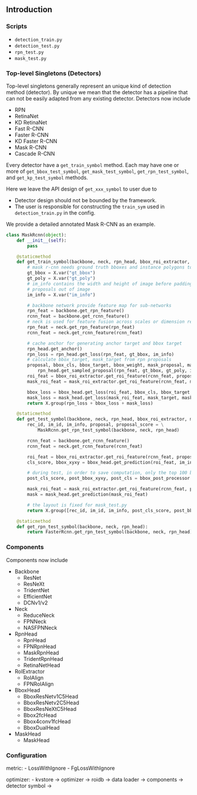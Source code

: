 ## Introduction

### Scripts
- `detection_train.py`
- `detection_test.py`
- `rpn_test.py`
- `mask_test.py`


### Top-level Singletons (Detectors)
Top-level singletons generally represent an unique kind of detection method (detector).
By unique we mean that the detector has a pipeline that can not be easily adapted from any existing detector.
Detectors now include
- RPN
- RetinaNet
- KD RetinaNet
- Fast R-CNN
- Faster R-CNN
- KD Faster R-CNN
- Mask R-CNN
- Cascade R-CNN

Every detector have a `get_train_symbol` method.
Each may have one or more of `get_bbox_test_symbol`, `get_mask_test_symbol`, `get_rpn_test_symbol`, and `get_kp_test_symbol` methods.

Here we leave the API design of `get_xxx_symbol` to user due to
- Detector design should not be bounded by the framework.
- The user is responsible for constructing the `train_sym` used in `detection_train.py` in the config.

We provide a detailed annotated Mask R-CNN as an example.
``` python
class MaskRcnn(object):
    def __init__(self):
        pass

    @staticmethod
    def get_train_symbol(backbone, neck, rpn_head, bbox_roi_extractor, mask_roi_extractor, bbox_head, mask_head):
        # mask r-cnn needs ground truth bboxes and instance polygons to generate the target for training
        gt_bbox = X.var("gt_bbox")
        gt_poly = X.var("gt_poly")
        # im_info contains the width and height of image before padding and is use to remove anchors or
        # proposals out of image
        im_info = X.var("im_info")

        # backbone network provide feature map for sub-networks
        rpn_feat = backbone.get_rpn_feature()
        rcnn_feat = backbone.get_rcnn_feature()
        # neck is used for feature fusion across scales or dimension reduction
        rpn_feat = neck.get_rpn_feature(rpn_feat)
        rcnn_feat = neck.get_rcnn_feature(rcnn_feat)

        # cache anchor for generating anchor target and bbox target
        rpn_head.get_anchor()
        rpn_loss = rpn_head.get_loss(rpn_feat, gt_bbox, im_info)
        # calculate bbox_target, mask_target from rpn proposals
        proposal, bbox_cls, bbox_target, bbox_weight, mask_proposal, mask_target, mask_ind = \
            rpn_head.get_sampled_proposal(rpn_feat, gt_bbox, gt_poly, im_info)
        roi_feat = bbox_roi_extractor.get_roi_feature(rcnn_feat, proposal)
        mask_roi_feat = mask_roi_extractor.get_roi_feature(rcnn_feat, mask_proposal)

        bbox_loss = bbox_head.get_loss(roi_feat, bbox_cls, bbox_target, bbox_weight)
        mask_loss = mask_head.get_loss(mask_roi_feat, mask_target, mask_ind)
        return X.group(rpn_loss + bbox_loss + mask_loss)

    @staticmethod
    def get_test_symbol(backbone, neck, rpn_head, bbox_roi_extractor, mask_roi_extractor, bbox_head, mask_head, bbox_post_processor):
        rec_id, im_id, im_info, proposal, proposal_score = \
            MaskRcnn.get_rpn_test_symbol(backbone, neck, rpn_head)

        rcnn_feat = backbone.get_rcnn_feature()
        rcnn_feat = neck.get_rcnn_feature(rcnn_feat)

        roi_feat = bbox_roi_extractor.get_roi_feature(rcnn_feat, proposal)
        cls_score, bbox_xyxy = bbox_head.get_prediction(roi_feat, im_info, proposal)

        # during test, in order to save computation, only the top 100 bbox after NMS are used for mask prediction
        post_cls_score, post_bbox_xyxy, post_cls = bbox_post_processor.get_post_processing(cls_score, bbox_xyxy)

        mask_roi_feat = mask_roi_extractor.get_roi_feature(rcnn_feat, post_bbox_xyxy)
        mask = mask_head.get_prediction(mask_roi_feat)

        # the layout is fixed for mask_test.py
        return X.group([rec_id, im_id, im_info, post_cls_score, post_bbox_xyxy, post_cls, mask])

    @staticmethod
    def get_rpn_test_symbol(backbone, neck, rpn_head):
        return FasterRcnn.get_rpn_test_symbol(backbone, neck, rpn_head)
```


### Components
Components now include
- Backbone
    - ResNet
    - ResNeXt
    - TridentNet
    - EfficientNet
    - DCNv1/v2
- Neck
    - ReduceNeck
    - FPNNeck
    - NASFPNNeck
- RpnHead
    - RpnHead
    - FPNRpnHead
    - MaskRpnHead
    - TridentRpnHead
    - RetinaNetHead
- RoIExtractor
    - RoIAlign
    - FPNRoIAlign
- BboxHead
    - BboxResNetv1C5Head
    - BboxResNetv2C5Head
    - BboxResNeXtC5Head
    - Bbox2fcHead
    - Bbox4conv1fcHead
    - BboxDualHead
- MaskHead
    - MaskHead


### Configuration
metric:
    - LossWithIgnore
    - FgLossWithIgnore

optimizer:
    - 
kvstore ->
optimizer ->
roidb -> data loader ->
components -> detector symbol ->
